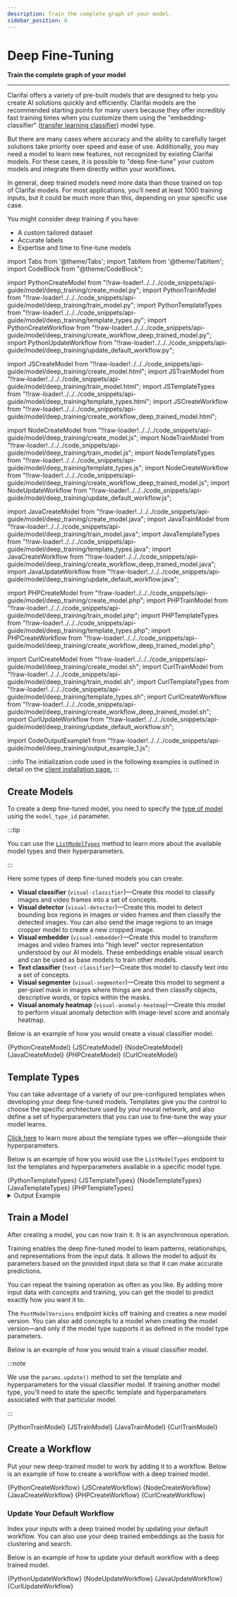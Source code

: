 ```yaml
---
description: Train the complete graph of your model.
sidebar_position: 6
---
```


# Deep Fine-Tuning

**Train the complete graph of your model**
<hr />

Clarifai offers a variety of pre-built models that are designed to help you create AI solutions quickly and efficiently. Clarifai models are the recommended starting points for many users because they offer incredibly fast training times when you customize them using the "embedding-classifier" ([transfer learning classifier](https://docs.clarifai.com/portal-guide/model/model-types/transfer-learning)) model type.

But there are many cases where accuracy and the ability to carefully target solutions take priority over speed and ease of use. Additionally, you may need a model to learn new features, not recognized by existing Clarifai models. For these cases, it is possible to "deep fine-tune" your custom models and integrate them directly within your workflows.

In general, deep trained models need more data than those trained on top of Clarifai models. For most applications, you’ll need at least 1000 training inputs, but it could be much more than this, depending on your specific use case.

You might consider deep training if you have:

* A custom tailored dataset
* Accurate labels
* Expertise and time to fine-tune models

import Tabs from '@theme/Tabs';
import TabItem from '@theme/TabItem';
import CodeBlock from "@theme/CodeBlock";

import PythonCreateModel from "!!raw-loader!../../../code_snippets/api-guide/model/deep_training/create_model.py";
import PythonTrainModel from "!!raw-loader!../../../code_snippets/api-guide/model/deep_training/train_model.py";
import PythonTemplateTypes from "!!raw-loader!../../../code_snippets/api-guide/model/deep_training/template_types.py";
import PythonCreateWorkflow from "!!raw-loader!../../../code_snippets/api-guide/model/deep_training/create_workflow_deep_trained_model.py";
import PythonUpdateWorkflow from "!!raw-loader!../../../code_snippets/api-guide/model/deep_training/update_default_workflow.py";

import JSCreateModel from "!!raw-loader!../../../code_snippets/api-guide/model/deep_training/create_model.html";
import JSTrainModel from "!!raw-loader!../../../code_snippets/api-guide/model/deep_training/train_model.html";
import JSTemplateTypes from "!!raw-loader!../../../code_snippets/api-guide/model/deep_training/template_types.html";
import JSCreateWorkflow from "!!raw-loader!../../../code_snippets/api-guide/model/deep_training/create_workflow_deep_trained_model.html";

import NodeCreateModel from "!!raw-loader!../../../code_snippets/api-guide/model/deep_training/create_model.js";
import NodeTrainModel from "!!raw-loader!../../../code_snippets/api-guide/model/deep_training/train_model.js";
import NodeTemplateTypes from "!!raw-loader!../../../code_snippets/api-guide/model/deep_training/template_types.js";
import NodeCreateWorkflow from "!!raw-loader!../../../code_snippets/api-guide/model/deep_training/create_workflow_deep_trained_model.js";
import NodeUpdateWorkflow from "!!raw-loader!../../../code_snippets/api-guide/model/deep_training/update_default_workflow.js";

import JavaCreateModel from "!!raw-loader!../../../code_snippets/api-guide/model/deep_training/create_model.java";
import JavaTrainModel from "!!raw-loader!../../../code_snippets/api-guide/model/deep_training/train_model.java";
import JavaTemplateTypes from "!!raw-loader!../../../code_snippets/api-guide/model/deep_training/template_types.java";
import JavaCreateWorkflow from "!!raw-loader!../../../code_snippets/api-guide/model/deep_training/create_workflow_deep_trained_model.java";
import JavaUpdateWorkflow from "!!raw-loader!../../../code_snippets/api-guide/model/deep_training/update_default_workflow.java";

import PHPCreateModel from "!!raw-loader!../../../code_snippets/api-guide/model/deep_training/create_model.php";
import PHPTrainModel from "!!raw-loader!../../../code_snippets/api-guide/model/deep_training/train_model.php";
import PHPTemplateTypes from "!!raw-loader!../../../code_snippets/api-guide/model/deep_training/template_types.php";
import PHPCreateWorkflow from "!!raw-loader!../../../code_snippets/api-guide/model/deep_training/create_workflow_deep_trained_model.php";

import CurlCreateModel from "!!raw-loader!../../../code_snippets/api-guide/model/deep_training/create_model.sh";
import CurlTrainModel from "!!raw-loader!../../../code_snippets/api-guide/model/deep_training/train_model.sh";
import CurlTemplateTypes from "!!raw-loader!../../../code_snippets/api-guide/model/deep_training/template_types.sh";
import CurlCreateWorkflow from "!!raw-loader!../../../code_snippets/api-guide/model/deep_training/create_workflow_deep_trained_model.sh";
import CurlUpdateWorkflow from "!!raw-loader!../../../code_snippets/api-guide/model/deep_training/update_default_workflow.sh";

import CodeOutputExample1 from "!!raw-loader!../../../code_snippets/api-guide/model/deep_training/output_example_1.js";

:::info
The initialization code used in the following examples is outlined in detail on the [client installation page.](https://docs.clarifai.com/api-guide/api-overview/api-clients/#client-installation-instructions)
:::


## Create Models

To create a deep fine-tuned model, you need to specify the [type of model](https://docs.clarifai.com/portal-guide/model/model-types/) using the `model_type_id` parameter⁠. 

:::tip

You can use the [`ListModelTypes`](https://docs.clarifai.com/api-guide/model/create-get-update-and-delete/#list-model-types) method to learn more about the available model types and their hyperparameters.

:::

Here some types of deep fine-tuned models you can create:

- **Visual classifier** (`visual-classifier`)—Create this model to classify images and video frames into a set of concepts. 
- **Visual detector** (`visual-detector`)—Create this model to detect bounding box regions in images or video frames and then classify the detected images. You can also send the image regions to an image cropper model to create a new cropped image.
- **Visual embedder** (`visual-embedder`)—Create this model to transform images and video frames into "high level" vector representation understood by our AI models. These embeddings enable visual search and can be used as base models to train other models.
- **Text classifier** (`text-classifier`)—Create this model to classify text into a set of concepts.
- **Visual segmenter** (`visual-segmenter`)—Create this model to segment a per-pixel mask in images where things are and then classify objects, descriptive words, or topics within the masks.
-  **Visual anomaly heatmap** (`visual-anomaly-heatmap`)—Create this model to perform visual anomaly detection with image-level score and anomaly heatmap.

Below is an example of how you would create a visual classifier model.

<Tabs>

<TabItem value="python" label="Python">
    <CodeBlock className="language-python">{PythonCreateModel}</CodeBlock>
</TabItem>

<TabItem value="js_rest" label="JavaScript (REST)">
    <CodeBlock className="language-javascript">{JSCreateModel}</CodeBlock>
</TabItem>

<TabItem value="nodejs" label="NodeJS">
    <CodeBlock className="language-javascript">{NodeCreateModel}</CodeBlock>
</TabItem>

<TabItem value="java" label="Java">
    <CodeBlock className="language-java">{JavaCreateModel}</CodeBlock>
</TabItem>

<TabItem value="php" label="PHP">
    <CodeBlock className="language-php">{PHPCreateModel}</CodeBlock>
</TabItem>

<TabItem value="curl" label="cURL">
    <CodeBlock className="language-bash">{CurlCreateModel}</CodeBlock>
</TabItem>

</Tabs>

## Template Types

You can take advantage of a variety of our pre-configured templates when developing your deep fine-tuned models. Templates give you the control to choose the specific architecture used by your neural network, and also define a set of hyperparameters that you can use to fine-tune the way your model learns.

[Click here]( https://docs.clarifai.com/portal-guide/model/deep-training/#template-types) to learn more about the template types we offer—alongside their hyperparameters.

Below is an example of how you would use the `ListModelTypes` endpoint to list the templates and hyperparameters available in a specific model type. 

<Tabs>

<TabItem value="python" label="Python">
    <CodeBlock className="language-python">{PythonTemplateTypes}</CodeBlock>
</TabItem>

<TabItem value="js_rest" label="JavaScript (REST)">
    <CodeBlock className="language-javascript">{JSTemplateTypes}</CodeBlock>
</TabItem>

<TabItem value="nodejs" label="NodeJS">
    <CodeBlock className="language-javascript">{NodeTemplateTypes}</CodeBlock>
</TabItem>

<TabItem value="java" label="Java">
    <CodeBlock className="language-java">{JavaTemplateTypes}</CodeBlock>
</TabItem>

<TabItem value="php" label="PHP">
    <CodeBlock className="language-php">{PHPTemplateTypes}</CodeBlock>
</TabItem>

<!--
<TabItem value="curl" label="cURL">
    <CodeBlock className="language-bash">{CurlTemplateTypes}</CodeBlock>
</TabItem>
-->

</Tabs>

<details>
  <summary>Output Example</summary>
    <CodeBlock className="language-text">{CodeOutputExample1}</CodeBlock>
</details>

## Train a Model

After creating a model, you can now train it. It is an asynchronous operation.

Training enables the deep fine-tuned model to learn patterns, relationships, and representations from the input data. It allows the model to adjust its parameters based on the provided input data so that it can make accurate predictions.

You can repeat the training operation as often as you like. By adding more input data with concepts and training, you can get the model to predict exactly how you want it to. 


The `PostModelVersions` endpoint kicks off training and creates a new model version. You can also add concepts to a model when creating the model version—and only if the model type supports it as defined in the model type parameters.

Below is an example of how you would train a visual classifier model. 

:::note

We use the `params.update()` method to set the template and hyperparameters for the visual classifier model. If training another model type, you'll need to state the specific template and hyperparameters associated with that particular model. 

:::

<Tabs>

<TabItem value="python" label="Python">
    <CodeBlock className="language-python">{PythonTrainModel}</CodeBlock>
</TabItem>

<TabItem value="js_rest" label="JavaScript (REST)">
    <CodeBlock className="language-javascript">{JSTrainModel}</CodeBlock>
</TabItem>

<!--
<TabItem value="nodejs" label="NodeJS">
    <CodeBlock className="language-javascript">{NodeTrainModel}</CodeBlock>
</TabItem>
-->

<TabItem value="java" label="Java">
    <CodeBlock className="language-java">{JavaTrainModel}</CodeBlock>
</TabItem>

<!--
<TabItem value="php" label="PHP">
    <CodeBlock className="language-php">{PHPTrainModel}</CodeBlock>
</TabItem>
-->

<TabItem value="curl" label="cURL">
    <CodeBlock className="language-bash">{CurlTrainModel}</CodeBlock>
</TabItem>

</Tabs>

## Create a Workflow 

Put your new deep-trained model to work by adding it to a workflow. Below is an example of how to create a workflow with a deep trained model.

<Tabs>

<TabItem value="python" label="Python">
    <CodeBlock className="language-python">{PythonCreateWorkflow}</CodeBlock>
</TabItem>

<TabItem value="js_rest" label="JavaScript (REST)">
    <CodeBlock className="language-javascript">{JSCreateWorkflow}</CodeBlock>
</TabItem>

<TabItem value="nodejs" label="NodeJS">
    <CodeBlock className="language-javascript">{NodeCreateWorkflow}</CodeBlock>
</TabItem>

<TabItem value="java" label="Java">
    <CodeBlock className="language-java">{JavaCreateWorkflow}</CodeBlock>
</TabItem>

<TabItem value="php" label="PHP">
    <CodeBlock className="language-php">{PHPCreateWorkflow}</CodeBlock>
</TabItem>

<TabItem value="curl" label="cURL">
    <CodeBlock className="language-bash">{CurlCreateWorkflow}</CodeBlock>
</TabItem>

</Tabs>

### Update Your Default Workflow

Index your inputs with a deep trained model by updating your default workflow. You can also use your deep trained embeddings as the basis for clustering and search.

Below is an example of how to update your default workflow with a deep trained model.

<Tabs>

<TabItem value="python" label="Python">
    <CodeBlock className="language-python">{PythonUpdateWorkflow}</CodeBlock>
</TabItem>

<TabItem value="nodejs" label="NodeJS">
    <CodeBlock className="language-javascript">{NodeUpdateWorkflow}</CodeBlock>
</TabItem>

<TabItem value="java" label="Java">
    <CodeBlock className="language-java">{JavaUpdateWorkflow}</CodeBlock>
</TabItem>

<TabItem value="curl" label="cURL">
    <CodeBlock className="language-bash">{CurlUpdateWorkflow}</CodeBlock>
</TabItem>

</Tabs>

